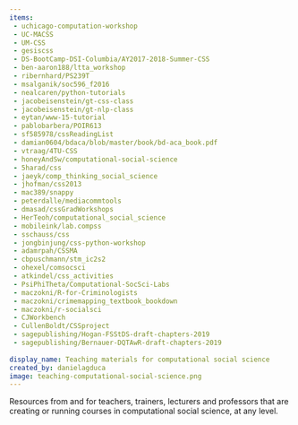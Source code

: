 ```yaml
---
items:
 - uchicago-computation-workshop
 - UC-MACSS
 - UM-CSS
 - gesiscss
 - DS-BootCamp-DSI-Columbia/AY2017-2018-Summer-CSS
 - ben-aaron188/ltta_workshop
 - ribernhard/PS239T
 - msalganik/soc596_f2016
 - nealcaren/python-tutorials
 - jacobeisenstein/gt-css-class
 - jacobeisenstein/gt-nlp-class
 - eytan/www-15-tutorial
 - pablobarbera/POIR613
 - sf585978/cssReadingList
 - damian0604/bdaca/blob/master/book/bd-aca_book.pdf
 - vtraag/4TU-CSS
 - honeyAndSw/computational-social-science
 - 5harad/css
 - jaeyk/comp_thinking_social_science
 - jhofman/css2013
 - mac389/snappy
 - peterdalle/mediacommtools
 - dmasad/cssGradWorkshops
 - HerTeoh/computational_social_science
 - mobileink/lab.compss
 - sschauss/css
 - jongbinjung/css-python-workshop 
 - adamrpah/CSSMA
 - cbpuschmann/stm_ic2s2
 - ohexel/comsocsci
 - atkindel/css_activities
 - PsiPhiTheta/Computational-SocSci-Labs
 - maczokni/R-for-Criminologists
 - maczokni/crimemapping_textbook_bookdown
 - maczokni/r-socialsci
 - CJWorkbench
 - CullenBoldt/CSSproject
 - sagepublishing/Hogan-FSStDS-draft-chapters-2019
 - sagepublishing/Bernauer-DQTAwR-draft-chapters-2019
 
display_name: Teaching materials for computational social science
created_by: danielagduca
image: teaching-computational-social-science.png
---
```

Resources from and for teachers, trainers, lecturers and professors that are creating or running courses in computational social science, at any level.
